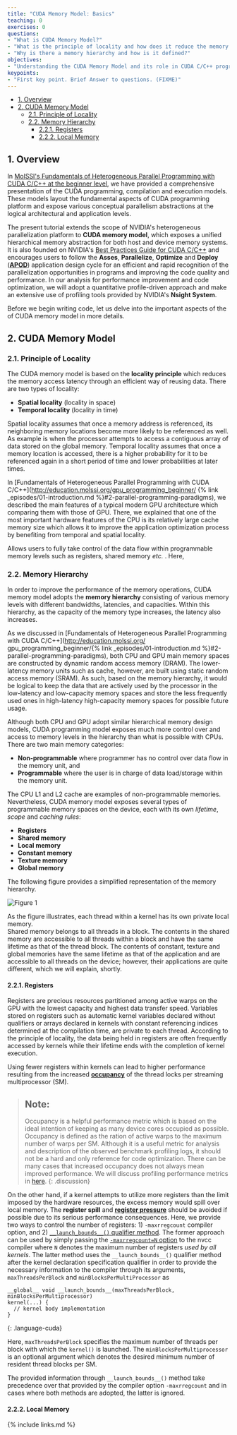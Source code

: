 ```yaml
---
title: "CUDA Memory Model: Basics"
teaching: 0
exercises: 0
questions:
- "What is CUDA Memory Model?"
- "What is the principle of locality and how does it reduce the memory access latency?"
- "Why is there a memory hierarchy and how is it defined?"
objectives:
- "Understanding the CUDA Memory Model and its role in CUDA C/C++ programming."
keypoints:
- "First key point. Brief Answer to questions. (FIXME)"
---
```


- [1. Overview](#1-overview)
- [2. CUDA Memory Model](#2-cuda-memory-model)
  - [2.1. Principle of Locality](#21-principle-of-locality)
  - [2.2. Memory Hierarchy](#22-memory-hierarchy)
    - [2.2.1. Registers](#221-registers)
    - [2.2.2. Local Memory](#222-local-memory)

## 1. Overview

In [MolSSI's Fundamentals of Heterogeneous Parallel Programming with CUDA
 C/C++ at the beginner level](http://education.molssi.org/gpu_programming_beginner),
we have provided a comprehensive presentation of the CUDA programming, compilation 
and execution models. These models layout the fundamental aspects of CUDA programming
platform and expose various conceptual parallelism abstractions at the logical 
architectural and application levels.

The present tutorial extends the scope of NVIDIA's heterogeneous parallelization platform to
 **CUDA memory model**, which exposes a unified hierarchical memory abstraction for both 
 host and device memory systems. It is also founded on NVIDIA's [Best Practices 
 Guide for CUDA C/C++](https://docs.nvidia.com/cuda/cuda-c-best-practices-guide/index.html)
 and encourages users to follow the **Asses**, **Parallelize**, **Optimize** and **Deploy**
 ([**APOD**](https://docs.nvidia.com/cuda/cuda-c-best-practices-guide/index.html#assess-parallelize-optimize-deploy))
 application design cycle for an efficient and rapid recognition of the parallelization 
 opportunities in programs and improving the code quality and performance. In our analysis for
 performance improvement and code optimization, we will adopt a quantitative profile-driven
 approach and make an extensive use of profiling tools provided by NVIDIA's **Nsight System**.


Before we begin writing code, let us delve into the important aspects of the of CUDA memory model
in more details.

## 2. CUDA Memory Model


### 2.1. Principle of Locality

 The CUDA memory model is based on the **locality principle** which reduces the memory access 
 latency through an efficient way of reusing data. There are two types of locality:

- **Spatial locality** (locality in space)
- **Temporal locality** (locality in time)

Spatial locality assumes that once a memory address is referenced, its neighboring memory locations
become more likely to be referenced as well. As example is when the processor attempts to access a
contiguous array of data stored on the global memory. Temporal locality assumes that once a memory
location is accessed, there is a higher probability for it to be referenced again in a short period
of time and lower probabilities at later times.

In [Fundamentals of Heterogeneous Parallel Programming with CUDA C/C++](http://education.molssi.org/gpu_programming_beginner/
{% link _episodes/01-introduction.md %}#2-parallel-programming-paradigms), we described the main 
features of a typical modern GPU architecture which comparing them with those of GPU. There, 
we explained that one of the most important hardware features of the CPU is its relatively 
large cache memory size which allows it to improve the application optimization process by 
benefiting from temporal and spatial locality.

Allows users to fully take control of the data flow within programmable memory levels such as registers,
 shared memory *etc.* . Here, 

### 2.2. Memory Hierarchy

In order to improve the performance of the memory operations, CUDA memory model adopts 
the **memory hierarchy** consisting of various memory levels with different bandwidths, latencies, 
and capacities. Within this hierarchy, as the capacity of the memory type increases, the latency also
increases. 

As we discussed in [Fundamentals of Heterogeneous Parallel Programming with CUDA C/C++](http://education.molssi.org/
gpu_programming_beginner/{% link _episodes/01-introduction.md %}#2-parallel-programming-paradigms), 
both CPU and GPU main memory spaces are constructed by dynamic random access memory (DRAM). The lower-latency 
memory units such as cache, however, are built using static random access memory (SRAM). As such, 
based on the memory hierarchy, it would be logical to keep the data that are actively used by the processor
in the low-latency and low-capacity memory spaces and store the less frequently used ones in high-latency high-capacity
memory spaces for possible future usage. 

Although both CPU and GPU adopt similar hierarchical memory design models, CUDA programming model exposes much more 
control over and access to memory levels in the hierarchy than what is possible with CPUs. There are two main memory 
categories:

- **Non-programmable** where programmer has no control over data flow in the memory unit, and
- **Programmable** where the user is in charge of data load/storage within the memory unit.

The CPU L1 and L2 cache are examples of non-programmable memories. Nevertheless, CUDA memory 
model exposes several types of programmable memory spaces on the device, each with its own 
*lifetime*, *scope* and *caching rules*:

- **Registers**
- **Shared memory**
- **Local memory**
- **Constant memory**
- **Texture memory**
- **Global memory**

The following figure provides a simplified representation of the memory hierarchy.

![Figure 1]()

As the figure illustrates, each thread within a kernel has its own private local memory.  
Shared memory belongs to all threads in a block. The contents in the shared memory are accessible
to all threads within a block and have the same lifetime as that of the thread block. The contents of
constant, texture and global memories have the same lifetime as that of the application and are 
accessible to all threads on the device; however, their applications are quite different, which we 
will explain, shortly.

#### 2.2.1. Registers

Registers are precious resources partitioned among active warps on the GPU with the lowest capacity 
and highest data transfer speed. Variables stored on registers such as automatic kernel variables 
declared without qualifiers or arrays declared in kernels with constant referencing indices determined 
at the compilation time, are private to each thread. According to the principle of locality, the data 
being held in registers are often frequently accessed by kernels while their lifetime ends with the 
completion of kernel execution.

Using fewer registers within kernels can lead to higher performance resulting from the increased 
[**occupancy**](https://docs.nvidia.com/cuda/cuda-runtime-api/group__CUDART__OCCUPANCY.html#group__CUDART__OCCUPANCY)
of the thread locks per streaming multiprocessor (SM).

> ## Note:
> Occupancy is a helpful performance metric which is based on the ideal intention of 
> keeping as many device cores occupied as possible. Occupancy is defined as the ration
> of active warps to the maximum number of warps per SM. Although it is a useful metric for
> analysis and description of the observed benchmark profiling logs, it should not be a hard
> and only reference for code optimization. There can be many cases that increased occupancy
> does not always mean improved performance. We will discuss profiling performance metrics in
> [here]().
{: .discussion}

On the other hand, if a kernel attempts to utilize more registers than the limit imposed by the 
hardware resources, the excess memory would spill over local memory. The **register spill** and 
[**register pressure**](https://docs.nvidia.com/cuda/cuda-c-best-practices-guide/index.html#register-pressure)
should be avoided if possible due to its serious performance consequences. Here, we provide two ways
to control the number of registers: 1) `-maxrregcount` compiler option, and 2) 
[`__launch_bounds__()` qualifier method](https://docs.nvidia.com/cuda/cuda-c-programming-guide/index.html#launch-bounds).
The former approach can be used by simply passing the [`-maxrregcount=N` option](https://docs.nvidia.com/cuda/cuda-compiler-driver-nvcc/index.html#options-for-steering-gpu-code-generation-maxrregcount) to the nvcc 
compiler where `N` denotes the maximum number of registers *used by all kernels*. The latter method uses the 
`__launch_bounds__()` qualifier method after the kernel declaration specification qualifier in order to provide
the necessary information to the compiler through its arguments, `maxThreadsPerBlock` and `minBlocksPerMultiProcessor` as

~~~
__global__ void __launch_bounds__(maxThreadsPerBlock, minBlocksPerMultiprocessor)
kernel(...) {
  // kernel body implementation
}
~~~
{: .language-cuda}

Here, `maxThreadsPerBlock` specifies the maximum number of threads per block with which the `kernel()` is launched.
The `minBlocksPerMultiprocessor` is an optional argument which denotes the desired minimum number of resident thread 
blocks per SM.

The provided information through `__launch_bounds__()` method take precedence over that provided 
by the compiler option `-maxrregcount` and in cases where both methods are adopted, the latter is ignored.

#### 2.2.2. Local Memory



{% include links.md %}

